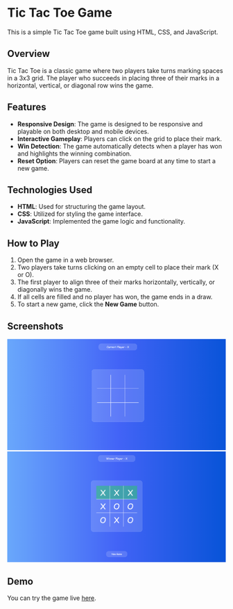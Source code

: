 # Tic Tac Toe Game

This is a simple Tic Tac Toe game built using HTML, CSS, and JavaScript. 

## Overview

Tic Tac Toe is a classic game where two players take turns marking spaces in a 3x3 grid. The player who succeeds in placing three of their marks in a horizontal, vertical, or diagonal row wins the game.

## Features

- **Responsive Design**: The game is designed to be responsive and playable on both desktop and mobile devices.
- **Interactive Gameplay**: Players can click on the grid to place their mark.
- **Win Detection**: The game automatically detects when a player has won and highlights the winning combination.
- **Reset Option**: Players can reset the game board at any time to start a new game.

## Technologies Used

- **HTML**: Used for structuring the game layout.
- **CSS**: Utilized for styling the game interface.
- **JavaScript**: Implemented the game logic and functionality.

## How to Play

1. Open the game in a web browser.
2. Two players take turns clicking on an empty cell to place their mark (X or O).
3. The first player to align three of their marks horizontally, vertically, or diagonally wins the game.
4. If all cells are filled and no player has won, the game ends in a draw.
5. To start a new game, click the **New Game** button.

## Screenshots

![Gameplay Screenshot](initial.png)
![Gameplay Screenshot](winner.png)

## Demo

You can try the game live [here](https://gajendra-ingle.github.io/Tic-Tac-Toe/).



